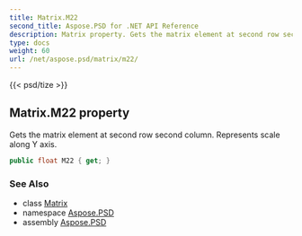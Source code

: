 ```yaml
---
title: Matrix.M22
second_title: Aspose.PSD for .NET API Reference
description: Matrix property. Gets the matrix element at second row second column. Represents scale along Y axis
type: docs
weight: 60
url: /net/aspose.psd/matrix/m22/
---
```

{{< psd/tize >}}
## Matrix.M22 property

Gets the matrix element at second row second column. Represents scale along Y axis.

```csharp
public float M22 { get; }
```

### See Also

* class [Matrix](../)
* namespace [Aspose.PSD](../../matrix/)
* assembly [Aspose.PSD](../../../)


